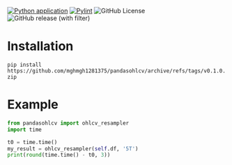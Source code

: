 [![Python application](https://github.com/mghmgh1281375/pandasohlcv/actions/workflows/python-app.yml/badge.svg)](https://github.com/mghmgh1281375/pandasohlcv/actions/workflows/python-app.yml)
[![Pylint](https://github.com/mghmgh1281375/pandasohlcv/actions/workflows/pylint.yml/badge.svg)](https://github.com/mghmgh1281375/pandasohlcv/actions/workflows/pylint.yml)
![GitHub License](https://img.shields.io/github/license/mghmgh1281375/pandasohlcv)
![GitHub release (with filter)](https://img.shields.io/github/v/release/mghmgh1281375/pandasohlcv)



# Installation

`pip install https://github.com/mghmgh1281375/pandasohlcv/archive/refs/tags/v0.1.0.zip`


# Example
```python
from pandasohlcv import ohlcv_resampler
import time

t0 = time.time()
my_result = ohlcv_resampler(self.df, '5T')
print(round(time.time() - t0, 3))
```
